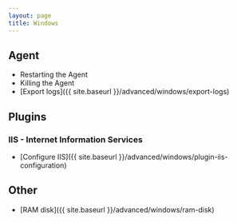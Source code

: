 ```yaml
---
layout: page
title: Windows
---
```


## Agent

* Restarting the Agent
* Killing the Agent
* [Export logs]({{ site.baseurl }}/advanced/windows/export-logs)

## Plugins

### IIS - Internet Information Services

* [Configure IIS]({{ site.baseurl }}/advanced/windows/plugin-iis-configuration)

## Other

* [RAM disk]({{ site.baseurl }}/advanced/windows/ram-disk)
